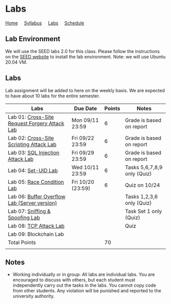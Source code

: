# Labs

[Home](./index.md) &nbsp;&nbsp;&nbsp; [Syllabus](./syllabus.md)  &nbsp;&nbsp;&nbsp; [Labs](./labs.md) &nbsp;&nbsp;&nbsp; [Schedule](./schedule.md)

## Lab Environment

We will use the SEED labs 2.0 for this class. Please follow the instructions
on the [SEED website](https://seedsecuritylabs.org/labsetup.html) to install
the lab environment. Note: we will use Ubuntu 20.04 VM.

## Labs

Lab assignment will be added to here on the weekly basis. We are expected to have 
about 10 labs for the entire semester. 

| Labs   | Due Date | Points | Notes |
| ---    | ---      | ---    | ---   |
| Lab 01: [Cross-Site Request Forgery Attack Lab](https://seedsecuritylabs.org/Labs_20.04/Web/Web_CSRF_Elgg/) | Mon 09/11 23:59 | 6 | Grade is based on report
| Lab 02: [Cross-Site Scripting Attack Lab](https://seedsecuritylabs.org/Labs_20.04/Web/Web_XSS_Elgg/) | Fri 09/22 23:59 | 6 | Grade is based on report
| Lab 03: [SQL Injection Attack Lab](https://seedsecuritylabs.org/Labs_20.04/Web/Web_SQL_Injection/) | Fri 09/29 23:59 | 6 | Grade is based on report
| Lab 04: [Set-UID Lab](https://seedsecuritylabs.org/Labs_20.04/Software/Environment_Variable_and_SetUID/) | Wed 10/11 23:59 | 6 | Tasks 5,6,7,8,9 only (Quiz)  
| Lab 05: [Race Condition Lab](https://seedsecuritylabs.org/Labs_20.04/Software/Race_Condition/) | Fri 10/20 (23:59) | 6  | Quiz on 10/24
| Lab 06: [Buffer Overflow Lab (Server version)](https://seedsecuritylabs.org/Labs_20.04/Software/Buffer_Overflow_Server/) |  |   | Tasks 1,2,3,6 only (Quiz)
| Lab 07: [Sniffing & Spoofing Lab](https://seedsecuritylabs.org/Labs_20.04/Networking/Sniffing_Spoofing/) |  |   | Task Set 1 only (Quiz) 
| Lab 08: [TCP Attack Lab](https://seedsecuritylabs.org/Labs_20.04/Networking/TCP_Attacks/) |  |   | Quiz
| Lab 09: Blockchain Lab | |   | 
| Total Points |   | 70 |
|  |   ||

## Notes

 - Working individually or in group: All labs are individual labs. You are 
   encouraged to discuss with others, but each student must independently
   carry out the tasks in the labs. You cannot copy code from other students.
   Any violation will be punished and reported to the university authority.

